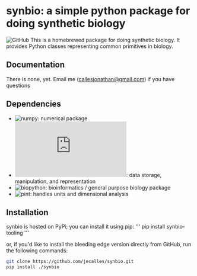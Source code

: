 # synbio: a simple python package for doing synthetic biology
![GitHub](https://img.shields.io/github/license/jecalles/synbio)
This is a homebrewed package for doing synthetic biology. It provides Python classes representing common primitives in biology.

## Documentation
There is none, yet. Email me (callesjonathan@gmail.com) if you have questions

## Dependencies
- ![numpy](https://numpy.org/doc/stable/): numerical package
- ![pandas](https://pandas.pydata.org/docs/user_guide/index.html): data storage, manipulation, and representation
- ![biopython](https://biopython.org/): bioinformatics / general purpose biology package
- ![pint](https://pint.readthedocs.io/en/stable/): handles units and dimensional analysis

## Installation
synbio is hosted on PyPi; you can install it using pip:
'''
pip install synbio-tooling
'''

or, if you'd like to install the bleeding edge version directly from GitHub, run the following commands:

```bash
git clone https://github.com/jecalles/synbio.git
pip install ./synbio
```
